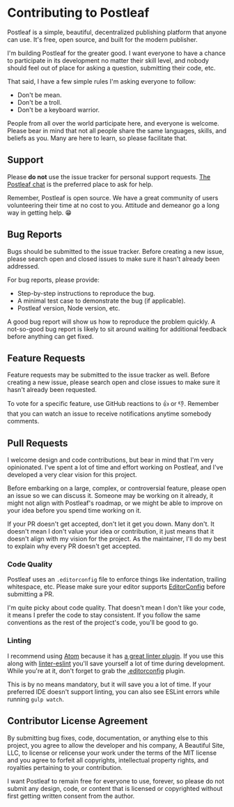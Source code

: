 # Contributing to Postleaf

Postleaf is a simple, beautiful, decentralized publishing platform that anyone can use. It's free, open source, and built for the modern publisher.

I'm building Postleaf for the greater good. I want everyone to have a chance to participate in its development no matter their skill level, and nobody should feel out of place for asking a question, submitting their code, etc.

That said, I have a few simple rules I'm asking everyone to follow:

- Don't be mean.
- Don't be a troll.
- Don't be a keyboard warrior.

People from all over the world participate here, and everyone is welcome. Please bear in mind that not all people share the same languages, skills, and beliefs as you. Many are here to learn, so please facilitate that.

## Support

Please **do not** use the issue tracker for personal support requests. [The Postleaf chat](https://gitter.im/Postleaf/postleaf) is the preferred place to ask for help.

Remember, Postleaf is open source. We have a great community of users volunteering their time at no cost to you. Attitude and demeanor go a long way in getting help. 😁

## Bug Reports

Bugs should be submitted to the issue tracker. Before creating a new issue, please search open and closed issues to make sure it hasn't already been addressed.

For bug reports, please provide:

- Step-by-step instructions to reproduce the bug.
- A minimal test case to demonstrate the bug (if applicable).
- Postleaf version, Node version, etc.

A good bug report will show us how to reproduce the problem quickly. A not-so-good bug report is likely to sit around waiting for additional feedback before anything can get fixed.

## Feature Requests

Feature requests may be submitted to the issue tracker as well. Before creating a new issue, please search open and close issues to make sure it hasn't already been requested.

To vote for a specific feature, use GitHub reactions to 👍 or 👎. Remember that you can watch an issue to receive notifications anytime somebody comments.

## Pull Requests

I welcome design and code contributions, but bear in mind that I'm very opinionated. I've spent a lot of time and effort working on Postleaf, and I've developed a very clear vision for this project.

Before embarking on a large, complex, or controversial feature, please open an issue so we can discuss it. Someone may be working on it already, it might not align with Postleaf's roadmap, or we might be able to improve on your idea before you spend time working on it.

If your PR doesn't get accepted, don't let it get you down. Many don't. It doesn't mean I don't value your idea or contribution, it just means that it doesn't align with my vision for the project. As the maintainer, I'll do my best to explain why every PR doesn't get accepted.

### Code Quality

Postleaf uses an `.editorconfig` file to enforce things like indentation, trailing whitespace, etc. Please make sure your editor supports [EditorConfig]((http://editorconfig.org/)) before submitting a PR.

I'm quite picky about code quality. That doesn't mean I don't like your code, it means I prefer the code to stay consistent. If you follow the same conventions as the rest of the project's code, you'll be good to go.

### Linting

I recommend using [Atom](https://atom.io/) because it has [a great linter plugin](https://atom.io/packages/atom-lint). If you use this along with [linter-eslint](https://atom.io/packages/linter-eslint) you'll save yourself a lot of time during development. While you're at it, don't forget to grab the [.editorconfig](https://atom.io/packages/editorconfig) plugin.

This is by no means mandatory, but it will save you a lot of time. If your preferred IDE doesn't support linting, you can also see ESLint errors while running `gulp watch`.

## Contributor License Agreement

By submitting bug fixes, code, documentation, or anything else to this project, you agree to allow the developer and his company, A Beautiful Site, LLC, to license or relicense your work under the terms of the MIT license and you agree to forfeit all copyrights, intellectual property rights, and royalties pertaining to your contribution.

I want Postleaf to remain free for everyone to use, forever, so please do not submit any design, code, or content that is licensed or copyrighted without first getting written consent from the author.
